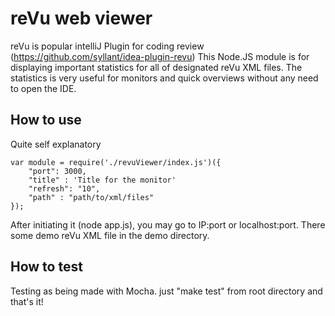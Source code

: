 # reVu web viewer

reVu is popular intelliJ Plugin for coding review (https://github.com/syllant/idea-plugin-revu) This Node.JS module is
for displaying important statistics for all of designated reVu XML files. The statistics is very useful
for monitors and quick overviews without any need to open the IDE.

## How to use

Quite self explanatory

    var module = require('./revuViewer/index.js')({
        "port": 3000,
        "title" : 'Title for the monitor'
        "refresh": "10",
        "path" : "path/to/xml/files"
    });
    
After initiating it (node app.js), you may go to IP:port or localhost:port.
There some demo reVu XML file in the demo directory.
	
## How to test

Testing as being made with Mocha. just "make test" from root directory and that's it!